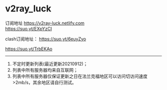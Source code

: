 # v2ray_luck
订阅地址 
https://v2ray-luck.netlify.com  
https://suo.yt/EXpYzCI

clash订阅地址：
https://suo.yt/6euyZyo

https://suo.yt/TrbEKAo


----
1. 不定时更新列表(最近更新20210912)；
2. 列表中所有服务器均来自互联网；
3. 列表中所有服务器仅保证更新之日在法兰克福地区可以访问切访问速度>2mb/s，其余地区请自行测试。

